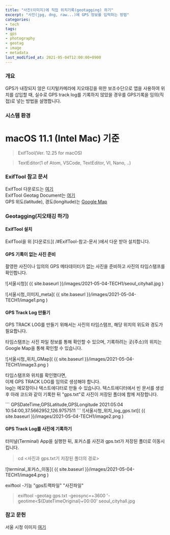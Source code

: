 ```yaml
---
title: "사진(이미지)에 직접 위치기록(geotagging) 하기"
excerpt: "사진(jpg, dng, raw...)에 GPS 정보를 입력하는 방법"
categories:
- tech
tags:
- gps
- photography
- geotag
- image
- metadata
last_modified_at: 2021-05-04T12:00:00+0900
---
```

### 개요

<p>GPS가 내장되지 않은 디지털카메라에 지오태깅을 위한 보조수단으로 앱을 사용하여 위치를 삽입할 때, 실수로 GPS track log를 기록하지 않았을 경우를 GPS기록을 임의(직접)로 넣는 방법을 설명합니다.</p>






### 시스템 환경

<h1>macOS 11.1 (Intel Mac) 기준</h1>

> ExifTool(Ver. 12.25 for macOS)

> TextEditor(1 of Atom, VSCode, TextEditor, VI, Nano, ..)






### ExifTool 참고 문서

ExifTool 다운로드는 [여기]( https://exiftool.org/ )<br/>
ExifTool Geotag Document는 [여기]( https://exiftool.org/geotag.html )<br/>
GPS 위도(latitude), 경도(longitude)는 [Google Map]( https://map.google.com/ )<br/>






### Geotagging(지오태깅 하기)

#### ExifTool 설치
<p>ExifTool을 위 [다운로드]( /#ExifTool-참고-문서 )에서 다운 받아 설치합니다.</p>







#### GPS 기록이 없는 사진 준비

<p>촬영한 사진이나 임의의 GPS 메타데이터가 없는 사진을 준비하고 사진의 타임스탬프를 확인합니다.<br/></p>

![서울시청]( {{ site.baseurl }}/images/2021-05-04-TECH1/seoul_cityhall.jpg ) 

![서울시청_이미지_meta]( {{ site.baseurl }}/images/2021-05-04-TECH1/image1.png )






#### GPS Track Log 만들기

<p>GPS TRACK LOG를 만들기 위해서는 사진의 타임스탬프, 해당 위치의 위도와 경도가 필요합니다.<br/></p>

<p>타임스탬프는 사진 파일 정보를 통해 확인할 수 있으며, 기록하려는 곳(주소)의 위치는 Google Map을 통해 확인할 수 있습니다.<br/></p>
![서울시청_위치_GMap]( {{ site.baseurl }}/images/2021-05-04-TECH1/image3.png )

<p>타임스탬프와 위치를 확인했다면,<br/>
이제 GPS TRACK LOG를 임의로 생성해야 합니다.<br/>
log는 메모장이나 텍스트에디터로 만들 수 있습니다. 텍스트에디터에서 빈 문서를 생성 후 아래 코드와 같이 기록한 뒤 "gps.txt"로 사진이 저장된 폴더에 함께 저장합니다.<br/></p>
```
GPSDateTime,GPSLatitude,GPSLongitude
2021:05:04 10:54:00,37.5662952,126.9757511
```
![서울시청_위치_log_gps.txt]( {{ site.baseurl }}/images/2021-05-04-TECH1/image2.png )




#### GPS Track Log를 사진에 기록하기

<p>터미널(Terminal) App을 실행한 뒤, 포커스를 사진과 gps.txt가 저장된 폴더로 이동시킵니다.</p>

> cd <사진과 gps.txt기 저장된 폴더의 경로>

![terminal_포커스_이동]( {{ site.baseurl }}/images/2021-05-04-TECH1/image4.png )



<p>exiftool -기능 "gps트랙파일" "사진파일"</p>

> exiftool -geotag gps.txt -geosync=+3600 '-geotime<${DateTimeOriginal}+00:00' seoul_cityhall.jpg







### 참고 문헌

서울 시청 이미지 [여기]( http://data.si.re.kr/collection/view/363 )<br>